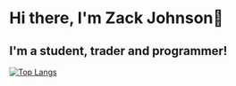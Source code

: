 # Hi there, I'm Zack Johnson👋 

## I'm a student, trader and programmer!

[![Top Langs](https://github-readme-stats.vercel.app/api/top-langs/?username=ZackJohnson1&layout=compact)](https://github.com/ZackJohnson1)

